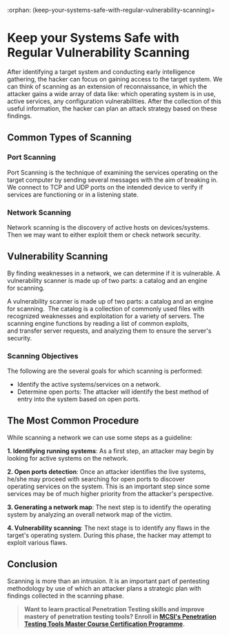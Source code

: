 :orphan:
(keep-your-systems-safe-with-regular-vulnerability-scanning)=
# Keep your Systems Safe with Regular Vulnerability Scanning

After identifying a target system and conducting early intelligence gathering, the hacker can focus on gaining access to the target system. We can think of scanning as an extension of reconnaissance, in which the attacker gains a wide array of data like: which operating system is in use, active services, any configuration vulnerabilities. After the collection of this useful information, the hacker can plan an attack strategy based on these findings.

## Common Types of Scanning 

### Port Scanning

Port Scanning is the technique of examining the services operating on the target computer by sending several messages with the aim of breaking in. We connect to TCP and UDP ports on the intended device to verify if services are functioning or in a listening state. 

### Network Scanning

Network scanning is the discovery of active hosts on devices/systems. Then we may want to either exploit them or check network security. 

## Vulnerability Scanning

By finding weaknesses in a network, we can determine if it is vulnerable. A vulnerability scanner is made up of two parts: a catalog and an engine for scanning.

A vulnerability scanner is made up of two parts: a catalog and an engine for scanning.  The catalog is a collection of commonly used files with recognized weaknesses and exploitation for a variety of servers. The scanning engine functions by reading a list of common exploits, and transfer server requests, and analyzing them to ensure the server's security.

### Scanning Objectives

The following are the several goals for which scanning is performed:

- Identify the active systems/services on a network.
- Determine open ports: The attacker will identify the best method of entry into the system based on open ports.

## The Most Common Procedure

While scanning a network we can use some steps as a guideline:

**1. Identifying running systems**: As a first step, an attacker may begin by looking for active systems on the network.

**2. Open ports detection**: Once an attacker identifies the live systems, he/she may proceed with searching for open ports to discover operating services on the system. This is an important step since some services may be of much higher priority from the attacker's perspective.

**3. Generating a network map**: The next step is to identify the operating system by analyzing an overall network map of the victim.

**4. Vulnerability scanning**: The next stage is to identify any flaws in the target's operating system. During this phase, the hacker may attempt to exploit various flaws.

## Conclusion

Scanning is more than an intrusion. It is an  important part of pentesting methodology by use of which an attacker plans a strategic plan with findings collected in the scanning phase.

> **Want to learn practical Penetration Testing skills and improve mastery of penetration testing tools? Enroll in [MCSI's Penetration Testing Tools Master Course Certification Programme](https://www.mosse-institute.com/penetration-testing-certifications.html).**